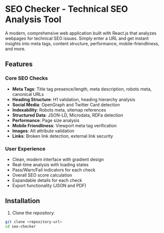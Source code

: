 # SEO Checker - Technical SEO Analysis Tool

A modern, comprehensive web application built with React.js that analyzes webpages for technical SEO issues. Simply enter a URL and get instant insights into meta tags, content structure, performance, mobile-friendliness, and more.

## Features

### Core SEO Checks
- **Meta Tags**: Title tag presence/length, meta description, robots meta, canonical URLs
- **Heading Structure**: H1 validation, heading hierarchy analysis
- **Social Media**: OpenGraph and Twitter Card detection
- **Indexability**: Robots meta, sitemap references
- **Structured Data**: JSON-LD, Microdata, RDFa detection
- **Performance**: Page size analysis
- **Mobile Friendliness**: Viewport meta tag verification
- **Images**: Alt attribute validation
- **Links**: Broken link detection, external link security

### User Experience
- Clean, modern interface with gradient design
- Real-time analysis with loading states
- Pass/Warn/Fail indicators for each check
- Overall SEO score calculation
- Expandable details for each check
- Export functionality (JSON and PDF)

## Installation

1. Clone the repository:
```bash
git clone <repository-url>
cd seo-checker